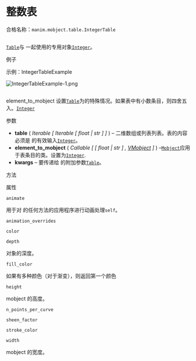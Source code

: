 # 整数表

合格名称：`manim.mobject.table.IntegerTable`


```py

```

[`Table`](manim.mobject.table.Table.html#manim.mobject.table.Table "manim.mobject.table.Table")与 一起使用的专用对象[`Integer`](manim.mobject.text.numbers.Integer.html#manim.mobject.text.numbers.Integer "manim.mobject.text.numbers.Integer")。

例子

示例：IntegerTableExample 

![IntegerTableExample-1.png](../_images/IntegerTableExample-1.png)

```py

```


element_to_mobject 设置[`Table`](manim.mobject.table.Table.html#manim.mobject.table.Table "manim.mobject.table.Table")为的特殊情况。如果表中有小数条目，则四舍五入。[`Integer`](manim.mobject.text.numbers.Integer.html#manim.mobject.text.numbers.Integer "manim.mobject.text.numbers.Integer")

参数

- **table** ( _Iterable_ _\[_ _Iterable_ _\[_ _float_ _|_ _str_ _\]_ _\]_ ) – 二维数组或列表列表。表的内容必须是 的有效输入[`Integer`](manim.mobject.text.numbers.Integer.html#manim.mobject.text.numbers.Integer "manim.mobject.text.numbers.Integer")。
- **element_to_mobject** ( _Callable_ _\[_ _\[_ _float_ _|_ _str_ _\]_ _,_ [_VMobject_](manim.mobject.types.vectorized_mobject.VMobject.html#manim.mobject.types.vectorized_mobject.VMobject "manim.mobject.types.vectorized_mobject.VMobject") _\]_ ) –[`Mobject`](manim.mobject.mobject.Mobject.html#manim.mobject.mobject.Mobject "manim.mobject.mobject.Mobject")应用于表条目的类。设置为[`Integer`](manim.mobject.text.numbers.Integer.html#manim.mobject.text.numbers.Integer "manim.mobject.text.numbers.Integer").
- **kwargs** – 要传递给 的附加参数[`Table`](manim.mobject.table.Table.html#manim.mobject.table.Table "manim.mobject.table.Table")。

方法

属性

`animate`

用于对 的任何方法的应用程序进行动画处理`self`。

`animation_overrides`

`color`

`depth`

对象的深度。

`fill_color`

如果有多种颜色（对于渐变），则返回第一个颜色

`height`

mobject 的高度。

`n_points_per_curve`

`sheen_factor`

`stroke_color`

`width`

mobject 的宽度。
